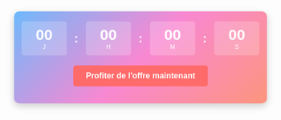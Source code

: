 <!DOCTYPE html>
<html lang="fr">
<head>
    <meta charset="UTF-8">
    <meta name="viewport" content="width=device-width, initial-scale=1.0">
    <title>Compte à Rebours - Offre Spéciale</title>
    <style>
        .countdown-container {
            font-family: 'Arial', sans-serif;
            background: linear-gradient(135deg, #6EB9FC, #F888D2, #FD957D);
            color: white;
            border-radius: 10px;
            padding: 20px;
            text-align: center;
            max-width: 700px;
            margin: 0 auto;
            box-shadow: 0 5px 15px rgba(0, 0, 0, 0.2);
        }
.countdown-header {
            font-size: 24px;
            font-weight: bold;
            margin-bottom: 10px;
        }
 .countdown-subheader {
            font-size: 16px;
            margin-bottom: 20px;
            opacity: 0.9;
        }
 .countdown-timer {
            display: flex;
            justify-content: center;
            gap: 15px;
            margin-bottom: 20px;
            flex-direction: row;
            align-items: center;
            flex-wrap: nowrap;
        }
 .countdown-box {
            background-color: rgba(255, 255, 255, 0.2);
            border-radius: 5px;
            padding: 10px;
            min-width: 70px;
            display: inline-block;
        }
 .countdown-value {
            font-size: 30px;
            font-weight: bold;
        }
    .countdown-label {
            font-size: 12px;
            text-transform: uppercase;
        }
   .countdown-cta {
            background-color: #ff6b6b;
            color: white;
            border: none;
            border-radius: 5px;
            padding: 12px 25px;
            font-size: 16px;
            font-weight: bold;
            cursor: pointer;
            transition: background-color 0.3s;
        }
  .countdown-cta:hover {
            background-color: #ff5252;
        }
  .countdown-expired {
            font-size: 22px;
            font-weight: bold;
            display: none;
        }
  @media (max-width: 480px) {
            .countdown-timer {
                flex-wrap: nowrap;
                gap: 5px;
            }
               .countdown-box {
                min-width: 50px;
                padding: 5px;
            }
             .countdown-value {
                font-size: 18px;
            }
              .countdown-label {
                font-size: 10px;
            }
        }
    </style>
</head>
<body>
    <div class="countdown-container">
        <!-- Le titre a été supprimé -->
        <!-- Compte à rebours sans titre -->
        <div class="countdown-timer" id="countdown">
            <div class="countdown-box">
                <div class="countdown-value" id="days">00</div>
                <div class="countdown-label">J</div>
            </div>
            <div style="font-size: 24px; font-weight: bold;">:</div>
            <div class="countdown-box">
                <div class="countdown-value" id="hours">00</div>
                <div class="countdown-label">H</div>
            </div>
            <div style="font-size: 24px; font-weight: bold;">:</div>
            <div class="countdown-box">
                <div class="countdown-value" id="minutes">00</div>
                <div class="countdown-label">M</div>
            </div>
            <div style="font-size: 24px; font-weight: bold;">:</div>
            <div class="countdown-box">
                <div class="countdown-value" id="seconds">00</div>
                <div class="countdown-label">S</div>
            </div>
        </div>
          <div class="countdown-expired" id="expired">L'offre est terminée !</div>
        
  <button class="countdown-cta" id="cta-button">Profiter de l'offre maintenant</button>
    </div>
 <script>
       // Date de fin du compte à rebours (format: année, mois (0-11), jour, heure, minute, seconde)
        // Par défaut: 1 mois à partir d'aujourd'hui
        const currentDate = new Date();
        const targetDate = new Date();
        targetDate.setMonth(currentDate.getMonth() + 1);
        
        // Pour définir une date spécifique, décommentez la ligne ci-dessous et ajustez la date
        // const targetDate = new Date(2025, 3, 15, 23, 59, 59); // 15 avril 2025 à 23:59:59
        
        function updateCountdown() {
            const now = new Date();
            const diff = targetDate - now;
            
            if (diff <= 0) {
                // Le compte à rebours est terminé
                document.getElementById('countdown').style.display = 'none';
                document.getElementById('expired').style.display = 'block';
                return;
            }
            
            // Calcul des jours, heures, minutes et secondes restants
            const days = Math.floor(diff / (1000 * 60 * 60 * 24));
            const hours = Math.floor((diff % (1000 * 60 * 60 * 24)) / (1000 * 60 * 60));
            const minutes = Math.floor((diff % (1000 * 60 * 60)) / (1000 * 60));
            const seconds = Math.floor((diff % (1000 * 60)) / 1000);
            
            // Mise à jour de l'affichage
            document.getElementById('days').innerText = days.toString().padStart(2, '0');
            document.getElementById('hours').innerText = hours.toString().padStart(2, '0');
            document.getElementById('minutes').innerText = minutes.toString().padStart(2, '0');
            document.getElementById('seconds').innerText = seconds.toString().padStart(2, '0');
        }
        
        // Mise à jour du compte à rebours toutes les secondes
        updateCountdown();
        setInterval(updateCountdown, 1000);
        
        // Action du bouton CTA
        document.getElementById('cta-button').addEventListener('click', function() {
            // Remplacez par l'URL de votre page d'offre
            window.location.href = 'https://votre-lien-offre.com';
        });
    </script>
</body>
</html>

